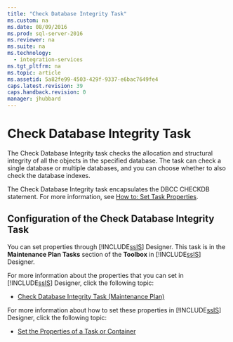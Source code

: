 ```yaml
---
title: "Check Database Integrity Task"
ms.custom: na
ms.date: 08/09/2016
ms.prod: sql-server-2016
ms.reviewer: na
ms.suite: na
ms.technology: 
  - integration-services
ms.tgt_pltfrm: na
ms.topic: article
ms.assetid: 5a82fe99-4503-429f-9337-e6bac7649fe4
caps.latest.revision: 39
caps.handback.revision: 0
manager: jhubbard
---
```

# Check Database Integrity Task
The Check Database Integrity task checks the allocation and structural integrity of all the objects in the specified database. The task can check a single database or multiple databases, and you can choose whether to also check the database indexes.  
  
 The Check Database Integrity task encapsulates the DBCC CHECKDB statement. For more information, see [How to: Set Task Properties](assetId:///2c506167-0b69-49f7-9282-241e411910df).  
  
## Configuration of the Check Database Integrity Task  
 You can set properties through [!INCLUDE[ssIS](../../Topics/TopicNameContainA/tokens/ssIS_md.md)] Designer. This task is in the **Maintenance Plan Tasks** section of the **Toolbox** in [!INCLUDE[ssIS](../../Topics/TopicNameContainA/tokens/ssIS_md.md)] Designer.  
  
 For more information about the properties that you can set in [!INCLUDE[ssIS](../../Topics/TopicNameContainA/tokens/ssIS_md.md)] Designer, click the following topic:  
  
-   [Check Database Integrity Task (Maintenance Plan)](../../Topics/TopicNameNotContainA/Check-Database-Integrity-Task--Maintenance-Plan-.md)  
  
 For more information about how to set these properties in [!INCLUDE[ssIS](../../Topics/TopicNameContainA/tokens/ssIS_md.md)] Designer, click the following topic:  
  
-   [Set the Properties of a Task or Container](../../Topics/TopicNameContainA/Set-the-Properties-of-a-Task-or-Container.md)